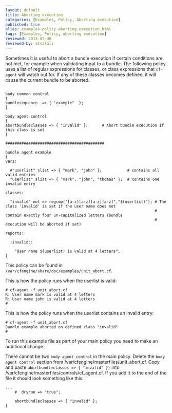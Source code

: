 ```yaml
---
layout: default
title: Aborting execution 
categories: [Examples, Policy, Aborting execution]
published: true
alias: examples-policy-aborting-execution.html
tags: [Examples, Policy, aborting execution]
reviewed: 2013-05-30
reviewed-by: atsaloli
---
```


Sometimes it is useful to abort a bundle execution if certain conditions are not met,
for example when validating input to a bundle. The following policy uses a list of 
regular expressions for classes, or class expressions that `cf-agent` will watch out for.
If any of these classes becomes defined, it will cause the current bundle to be aborted.

```cf3

body common control
{
bundlesequence  => { "example"  };
}

body agent control
{
abortbundleclasses => { "invalid" };      # Abort bundle execution if this class is set
}

###########################################

bundle agent example
{
vars:

  #"userlist" slist => { "mark", "john" };           # contains all valid entries
  "userlist" slist => { "mark", "john", "thomas" };  # contains one invalid entry

classes:

  "invalid" not => regcmp("[a-z][a-z][a-z][a-z]","$(userlist)"); # The class 'invalid' is set if the user name does not
                                                                 # contain exactly four un-capitalized letters (bundle
                                                                 # execution will be aborted if set)

reports:

  !invalid::

    "User name $(userlist) is valid at 4 letters";
}
```

This policy can be found in `/var/cfengine/share/doc/examples/unit_abort.cf`.

This is how the policy runs when the userlist is valid:

    # cf-agent -f unit_abort.cf
    R: User name mark is valid at 4 letters
    R: User name john is valid at 4 letters
    # 

This is how the policy runs when the userlist contains an invalid entry:

    # cf-agent -f unit_abort.cf
    Bundle example aborted on defined class "invalid"
    # 

To run this example file as part of your main policy you need to make an
additional change:

There cannot be two `body agent control` in the main policy. Delete the
`body agent control` section from /var/cfengine/masterfiles/unit_abort.cf.
Copy and paste `abortbundleclasses => { "invalid" };` into
/var/cfengine/masterfiles/controls/cf_agent.cf.  If you add it to
the end of the file it should look something like this:

```cf3
...
    #  dryrun => "true";
    
    abortbundleclasses => { "invalid" };
}
```

